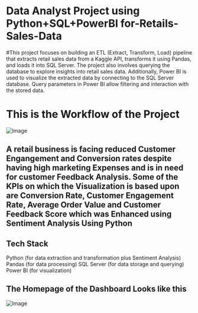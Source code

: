 # Data Analyst Project using Python+SQL+PowerBI for-Retails-Sales-Data
#This project focuses on building an ETL (Extract, Transform, Load) pipeline that extracts retail sales data from a Kaggle API, transforms it using Pandas, and loads it into SQL Server. The project also involves querying the database to explore insights into retail sales data. Additionally, Power BI is used to visualize the extracted data by connecting to the SQL Server database. Query parameters in Power BI allow filtering and interaction with the stored data.
# This is the Workflow of the Project
![Image](https://github.com/user-attachments/assets/4a4155f3-dc33-4ed4-85f9-97e8b6f6f0df)

## A retail business is facing reduced Customer Engangement and Conversion rates despite having high marketing Expenses and is in need for customer Feedback Analysis. Some of the KPIs on which the Visualization is based upon are Conversion Rate, Customer Engagement Rate, Average Order Value and Customer Feedback Score which was Enhanced using Sentiment Analysis Using Python

## Tech Stack
   Python (for data extraction and transformation plus Sentiment Analysis)
    Pandas (for data processing)
    SQL Server (for data storage and querying)
    Power BI (for visualization)
## The Homepage of the Dashboard Looks like this
![Image](https://github.com/user-attachments/assets/c3dcbbfa-0d12-4fed-9a67-62ca245b2c04)
